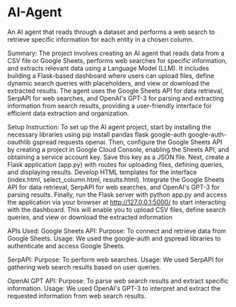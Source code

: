 # AI-Agent
An AI agent that reads through a dataset and performs a web search to retrieve specific information for each entity in a chosen column.

Summary:
The project involves creating an AI agent that reads data from a CSV file or Google Sheets, performs web searches for specific information, and extracts relevant data using a Language Model (LLM). It includes building a Flask-based dashboard where users can upload files, define dynamic search queries with placeholders, and view or download the extracted results. The agent uses the Google Sheets API for data retrieval, SerpAPI for web searches, and OpenAI's GPT-3 for parsing and extracting information from search results, providing a user-friendly interface for efficient data extraction and organization.

Setup Instruction:
To set up the AI agent project, start by installing the necessary libraries using pip install pandas flask google-auth google-auth-oauthlib gspread requests openai. Then, configure the Google Sheets API by creating a project in Google Cloud Console, enabling the Sheets API, and obtaining a service account key. Save this key as a JSON file. Next, create a Flask application (app.py) with routes for uploading files, defining queries, and displaying results. Develop HTML templates for the interface (index.html, select_column.html, results.html). Integrate the Google Sheets API for data retrieval, SerpAPI for web searches, and OpenAI's GPT-3 for parsing results. Finally, run the Flask server with python app.py and access the application via your browser at http://127.0.0.1:5000/ to start interacting with the dashboard. This will enable you to upload CSV files, define search queries, and view or download the extracted information

APIs Used:
Google Sheets API:
Purpose: To connect and retrieve data from Google Sheets.
Usage: We used the google-auth and gspread libraries to authenticate and access Google Sheets.

SerpAPI:
Purpose: To perform web searches.
Usage: We used SerpAPI for gathering web search results based on user queries.

OpenAI GPT API:
Purpose: To parse web search results and extract specific information.
Usage: We used OpenAI's GPT-3 to interpret and extract the requested information from web search results.
